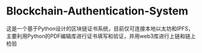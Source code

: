 # Blockchain-Authentication-System
这是一个基于Python设计的区块链证书系统，目前仅可连接本地以太坊和IPFS，主要利用Python的PDF编辑库进行证书填写和验证，并用web3库进行上链和链上检验
